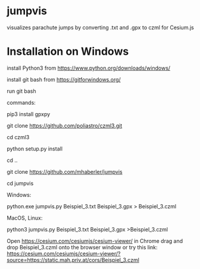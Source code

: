 # jumpvis

visualizes parachute jumps by converting .txt and .gpx to czml for Cesium.js

# Installation on Windows

install Python3 from https://www.python.org/downloads/windows/

install git bash from https://gitforwindows.org/

run git bash

commands:

pip3 install gpxpy

git clone https://github.com/poliastro/czml3.git

cd czml3

python setup.py install

cd ..

git clone https://github.com/mhaberler/jumpvis

cd jumpvis



Windows:

python.exe jumpvis.py Beispiel_3.txt Beispiel_3.gpx > Beispiel_3.czml

MacOS, Linux:

python3 jumpvis.py Beispiel_3.txt Beispiel_3.gpx >Beispiel_3.czml

Open https://cesium.com/cesiumjs/cesium-viewer/ in Chrome
drag and drop Beispiel_3.czml onto the browser window or try this link:  https://cesium.com/cesiumjs/cesium-viewer/?source=https://static.mah.priv.at/cors/Beispiel_3.czml
